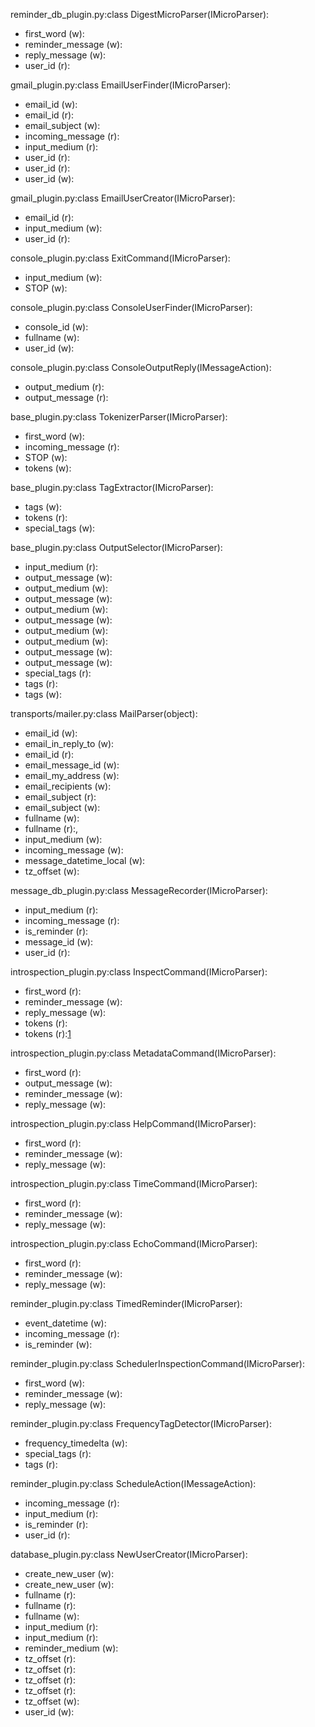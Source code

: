 reminder\_db\_plugin.py:class DigestMicroParser(IMicroParser):
  * first\_word (w):
  * reminder\_message (w):
  * reply\_message (w):
  * user\_id (r):

gmail\_plugin.py:class EmailUserFinder(IMicroParser):
  * email\_id (w):
  * email\_id (r):
  * email\_subject (w):
  * incoming\_message (r):
  * input\_medium (r):
  * user\_id (r):
  * user\_id (r):
  * user\_id (w):

gmail\_plugin.py:class EmailUserCreator(IMicroParser):
  * email\_id (r):
  * input\_medium (w):
  * user\_id (r):

console\_plugin.py:class ExitCommand(IMicroParser):
  * input\_medium (w):
  * STOP (w):

console\_plugin.py:class ConsoleUserFinder(IMicroParser):
  * console\_id (w):
  * fullname (w):
  * user\_id (w):

console\_plugin.py:class ConsoleOutputReply(IMessageAction):
  * output\_medium (r):
  * output\_message (r):

base\_plugin.py:class TokenizerParser(IMicroParser):
  * first\_word (w):
  * incoming\_message (r):
  * STOP (w):
  * tokens (w):

base\_plugin.py:class TagExtractor(IMicroParser):
  * tags (w):
  * tokens (r):
  * special\_tags (w):

base\_plugin.py:class OutputSelector(IMicroParser):
  * input\_medium (r):
  * output\_message (w):
  * output\_medium (w):
  * output\_message (w):
  * output\_medium (w):
  * output\_message (w):
  * output\_medium (w):
  * output\_medium (w):
  * output\_message (w):
  * output\_message (w):
  * special\_tags (r):
  * tags (r):
  * tags (w):

transports/mailer.py:class MailParser(object):
  * email\_id (w):
  * email\_in\_reply\_to (w):
  * email\_id (r):
  * email\_message\_id (w):
  * email\_my\_address (w):
  * email\_recipients (w):
  * email\_subject (r):
  * email\_subject (w):
  * fullname (w):
  * fullname (r):,
  * input\_medium (w):
  * incoming\_message (w):
  * message\_datetime\_local (w):
  * tz\_offset (w):

message\_db\_plugin.py:class MessageRecorder(IMicroParser):
  * input\_medium (r):
  * incoming\_message (r):
  * is\_reminder (r):
  * message\_id (w):
  * user\_id (r):

introspection\_plugin.py:class InspectCommand(IMicroParser):
  * first\_word (r):
  * reminder\_message (w):
  * reply\_message (w):
  * tokens (r):
  * tokens (r):[1](1.md)

introspection\_plugin.py:class MetadataCommand(IMicroParser):
  * first\_word (r):
  * output\_message (w):
  * reminder\_message (w):
  * reply\_message (w):

introspection\_plugin.py:class HelpCommand(IMicroParser):
  * first\_word (r):
  * reminder\_message (w):
  * reply\_message (w):

introspection\_plugin.py:class TimeCommand(IMicroParser):
  * first\_word (r):
  * reminder\_message (w):
  * reply\_message (w):

introspection\_plugin.py:class EchoCommand(IMicroParser):
  * first\_word (r):
  * reminder\_message (w):
  * reply\_message (w):

reminder\_plugin.py:class TimedReminder(IMicroParser):
  * event\_datetime (w):
  * incoming\_message (r):
  * is\_reminder (w):

reminder\_plugin.py:class SchedulerInspectionCommand(IMicroParser):
  * first\_word (w):
  * reminder\_message (w):
  * reply\_message (w):

reminder\_plugin.py:class FrequencyTagDetector(IMicroParser):
  * frequency\_timedelta (w):
  * special\_tags (r):
  * tags (r):

reminder\_plugin.py:class ScheduleAction(IMessageAction):
  * incoming\_message (r):
  * input\_medium (r):
  * is\_reminder (r):
  * user\_id (r):

database\_plugin.py:class NewUserCreator(IMicroParser):
  * create\_new\_user (w):
  * create\_new\_user (w):
  * fullname (r):
  * fullname (r):
  * fullname (w):
  * input\_medium (r):
  * input\_medium (r):
  * reminder\_medium (w):
  * tz\_offset (r):
  * tz\_offset (r):
  * tz\_offset (r):
  * tz\_offset (r):
  * tz\_offset (w):
  * user\_id (w):